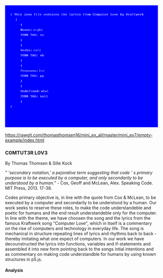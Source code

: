 ![alt text](Mini_ex7_scr.png)

https://rawgit.com/thomasthomsen16/mini_ex_all/master/mini_ex7/empty-example/index.html

### C0MTUT3R L0V3 

By Thomas Thomsen & Sille Kock

*" 'secondary notation,'  a pejorative term suggesting that code ’ s primary purpose is to be executed by a computer, and only secondarily to be understood by a human.”* - Cox, Geoff and McLean, Alex. Speaking Code. MIT Press, 2013. 17-38.

Codes primary objective is, in line with the quote from Cox & McLean, to be executed by a computer and secondarily to be understood by a human. Our work seeks to reserve these roles, to make the code understandeble and poetic for humans and the end result understandeble only for the computer.
   In line with the theme, we have choosen the song and the lyrics from the famous Kraftwerk song "Computer Love", which in itself is a commentary on the rise of computers and technology in everyday life. The song is mechanical in structure repeating lines of lyrics and rhythms back to back - thereby imitating what one expect of computers.
   In our work we have decounstructed the lyrics into functions, variables and if-statements and assembled it into new form pointing back to the songs intial intentions and as commentary on making code understandble for humans by using known structures in p5.js.

#### Analysis 



